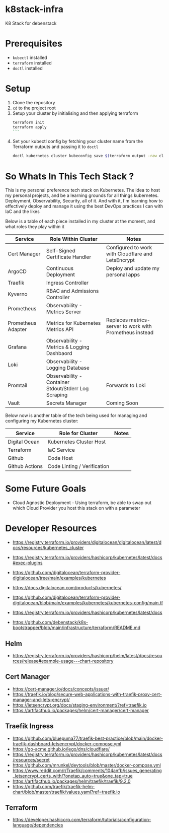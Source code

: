 # k8stack-infra
K8 Stack for debenstack

# Prerequisites
- `kubectl` installed
- `terraform` installed
- `doctl` installed

# Setup
1. Clone the repository
2. `cd` to the project root
3. Setup your cluster by initialising and then applying terraform
    ````bash
    terraform init
    terraform apply
    ```

4. Set your kubectl config by fetching your cluster name from the Terraform outputs and passing it to `doctl`
    ```bash
    doctl kubernetes cluster kubeconfig save $(terraform output -raw cluster_name)
    ```

# So Whats In This Tech Stack ?
This is my personal preference tech stack on Kubernetes. The idea to host my personal projects, and be a learning grounds for all things kubernetes. Deployment, Observability, Security, all of it. And with it, I'm learning how to effectively deploy and manage it using the best DevOps practices I can with IaC and the likes

Below is a table of each piece installed in my cluster at the moment, and what roles they play within it

| Service | Role Within Cluster | Notes |
| ------- | ------------------- | ----- |
| Cert Manager | Self-Signed Certificate Handler | Configured to work with Cloudflare and LetsEncrypt |
| ArgoCD | Continuous Deployment | Deploy and update my personal apps |
| Traefik | Ingress Controller | |
| Kyverno | RBAC and Admissions Controller | |
| Prometheus | Observability - Metrics Server | |
| Prometheus Adapter | Metrics for Kubernetes Metrics API | Replaces metrics-server to work with Prometheus instead |
| Grafana | Observability - Metrics & Logging Dashbaord | |
| Loki| Observability - Logging Database | |
| Promtail | Observability - Container Stdout/Stderr Log Scraping | Forwards to Loki |
| Vault | Secrets Manager | Coming Soon |

Below now is another table of the tech being used for managing and configuring my Kubernetes cluster:

| Service | Role for Cluster | Notes |
| ------- | ---------------- | ----- |
| Digital Ocean | Kubernetes Cluster Host | |
| Terraform | IaC Service | |
| Github | Code Host | |
| Github Actions | Code Linting / Verification | |

# Some Future Goals
* Cloud Agnostic Deployment - Using terraform, be able to swap out which Cloud Provider you host this stack on with a parameter

# Developer Resources
* https://registry.terraform.io/providers/digitalocean/digitalocean/latest/docs/resources/kubernetes_cluster
* https://registry.terraform.io/providers/hashicorp/kubernetes/latest/docs#exec-plugins


* https://github.com/digitalocean/terraform-provider-digitalocean/tree/main/examples/kubernetes
* https://docs.digitalocean.com/products/kubernetes/
* https://github.com/digitalocean/terraform-provider-digitalocean/blob/main/examples/kubernetes/kubernetes-config/main.tf

* https://registry.terraform.io/providers/hashicorp/kubernetes/latest/docs

* https://github.com/debenstack/k8s-bootstrapper/blob/main/infrastructure/terraform/README.md

## Helm
* https://registry.terraform.io/providers/hashicorp/helm/latest/docs/resources/release#example-usage---chart-repository

## Cert Manager
* https://cert-manager.io/docs/concepts/issuer/
* https://traefik.io/blog/secure-web-applications-with-traefik-proxy-cert-manager-and-lets-encrypt/
* https://letsencrypt.org/docs/staging-environment/?ref=traefik.io
* https://artifacthub.io/packages/helm/cert-manager/cert-manager

## Traefik Ingress
* https://github.com/bluepuma77/traefik-best-practice/blob/main/docker-traefik-dashboard-letsencrypt/docker-compose.yml
* https://go-acme.github.io/lego/dns/cloudflare/
* https://registry.terraform.io/providers/hashicorp/kubernetes/latest/docs/resources/secret
* https://github.com/mrunkel/devtools/blob/master/docker-compose.yml
* https://www.reddit.com/r/Traefik/comments/104anfb/issues_generating_letsencrypt_certs_with/?onetap_auto=true&one_tap=true
* https://artifacthub.io/packages/helm/traefik/traefik/9.2.0
* https://github.com/traefik/traefik-helm-chart/blob/master/traefik/values.yaml?ref=traefik.io

## Terraform
* https://developer.hashicorp.com/terraform/tutorials/configuration-language/dependencies

